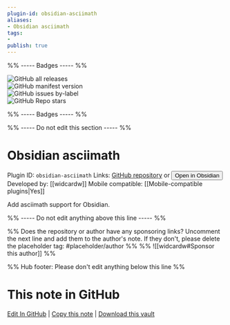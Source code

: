 ```yaml
---
plugin-id: obsidian-asciimath
aliases:
- Obsidian asciimath
tags: 
- 
publish: true
---
```


%% ----- Badges ----- %%

![GitHub all releases](https://img.shields.io/github/downloads/widcardw/obsidian-asciimath/total?color=573E7A&logo=github&style=for-the-badge)   
![GitHub manifest version](https://img.shields.io/github/manifest-json/v/widcardw/obsidian-asciimath?color=573E7A&logo=github&style=for-the-badge)   
![GitHub issues by-label](https://img.shields.io/github/issues/widcardw/obsidian-asciimath/help%20wanted?color=573E7A&logo=github&style=for-the-badge)   
![GitHub Repo stars](https://img.shields.io/github/stars/widcardw/obsidian-asciimath?color=573E7A&logo=github&style=for-the-badge)

%% ----- Badges ----- %%

%% ----- Do not edit this section ----- %%

# Obsidian asciimath

Plugin ID: `obsidian-asciimath`
Links: [GitHub repository](https://github.com/widcardw/obsidian-asciimath) or [<button id=HH>Open in Obsidian</button>](obsidian://show-plugin?id=obsidian-asciimath)
Developed by: [[widcardw]]
Mobile compatible: [[Mobile-compatible plugins|Yes]]

Add asciimath support for Obsidian.

%% ----- Do not edit anything above this line ----- %% 

%% Does the repository or author have any sponsoring links? Uncomment the next line and add them to the author's note. If they don't, please delete the placeholder tag: #placeholder/author %%
%% ![[widcardw#Sponsor this author]] %%

%% Hub footer: Please don't edit anything below this line %%

# This note in GitHub

<span class="git-footer">[Edit In GitHub](https://github.dev/obsidian-community/obsidian-hub/blob/main/02%20-%20Community%20Expansions/02.05%20All%20Community%20Expansions/Plugins/obsidian-asciimath.md "git-hub-edit-note") | [Copy this note](https://raw.githubusercontent.com/obsidian-community/obsidian-hub/main/02%20-%20Community%20Expansions/02.05%20All%20Community%20Expansions/Plugins/obsidian-asciimath.md "git-hub-copy-note") | [Download this vault](https://github.com/obsidian-community/obsidian-hub/archive/refs/heads/main.zip "git-hub-download-vault") </span>
